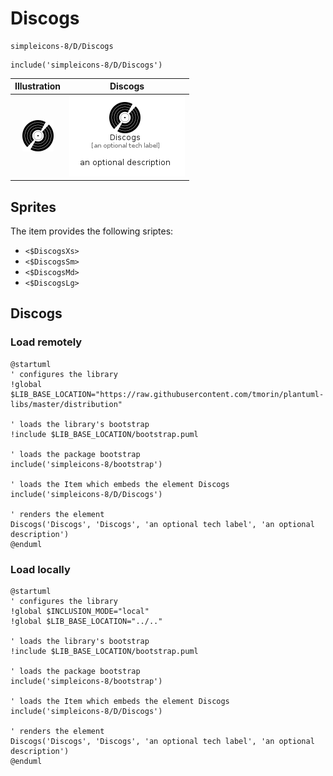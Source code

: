 # Discogs


```text
simpleicons-8/D/Discogs
```

```text
include('simpleicons-8/D/Discogs')
```



| Illustration | Discogs |
| :---: | :---: |
| ![illustration for Illustration](../../simpleicons-8/D/Discogs.png) | ![illustration for Discogs](../../simpleicons-8/D/Discogs.Local.png) |



## Sprites
The item provides the following sriptes:

- `<$DiscogsXs>`
- `<$DiscogsSm>`
- `<$DiscogsMd>`
- `<$DiscogsLg>`





## Discogs

### Load remotely
```plantuml
@startuml
' configures the library
!global $LIB_BASE_LOCATION="https://raw.githubusercontent.com/tmorin/plantuml-libs/master/distribution"

' loads the library's bootstrap
!include $LIB_BASE_LOCATION/bootstrap.puml

' loads the package bootstrap
include('simpleicons-8/bootstrap')

' loads the Item which embeds the element Discogs
include('simpleicons-8/D/Discogs')

' renders the element
Discogs('Discogs', 'Discogs', 'an optional tech label', 'an optional description')
@enduml
```

### Load locally
```plantuml
@startuml
' configures the library
!global $INCLUSION_MODE="local"
!global $LIB_BASE_LOCATION="../.."

' loads the library's bootstrap
!include $LIB_BASE_LOCATION/bootstrap.puml

' loads the package bootstrap
include('simpleicons-8/bootstrap')

' loads the Item which embeds the element Discogs
include('simpleicons-8/D/Discogs')

' renders the element
Discogs('Discogs', 'Discogs', 'an optional tech label', 'an optional description')
@enduml
```

